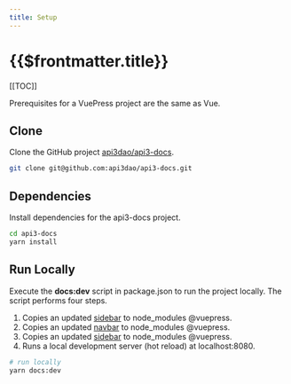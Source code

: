 ```yaml
---
title: Setup
---
```


# {{$frontmatter.title}}

<TocHeader />
[[TOC]]

Prerequisites for a VuePress project are the same as Vue.

## Clone

Clone the GitHub project [api3dao/api3-docs](https://github.com/api3dao/api3-docs).

```bash
git clone git@github.com:api3dao/api3-docs.git

```

## Dependencies

Install dependencies for the api3-docs project.

```bash
cd api3-docs
yarn install
```

## Run Locally

Execute the **docs:dev** script in package.json to run the project locally. The script performs four steps.

1. Copies an updated [sidebar](./custom-components.md#Navbar) to node_modules @vuepress.
1. Copies an updated [navbar](./custom-components.md#Sidebar) to node_modules @vuepress.
1. Copies an updated [sidebar](./custom-components.md#Searchbox) to node_modules @vuepress.
1. Runs a local development server (hot reload) at localhost:8080.

```bash
# run locally
yarn docs:dev
```
